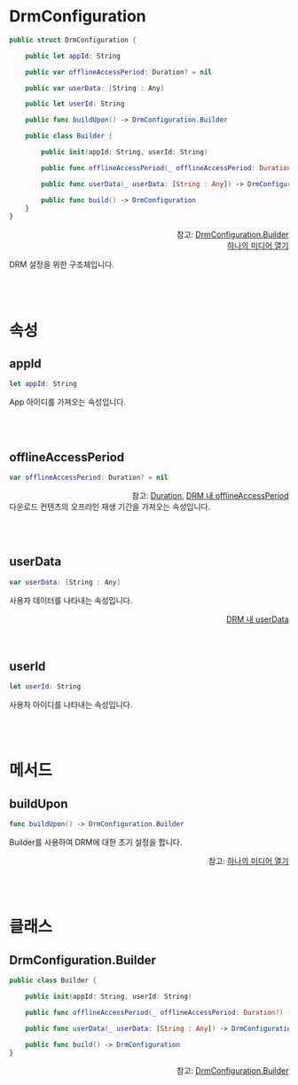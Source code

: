 # DrmConfiguration

```swift
public struct DrmConfiguration {

    public let appId: String

    public var offlineAccessPeriod: Duration? = nil

    public var userData: [String : Any]

    public let userId: String

    public func buildUpon() -> DrmConfiguration.Builder

    public class Builder {

        public init(appId: String, userId: String)

        public func offlineAccessPeriod(_ offlineAccessPeriod: Duration?) -> DrmConfiguration.Builder

        public func userData(_ userData: [String : Any]) -> DrmConfiguration.Builder

        public func build() -> DrmConfiguration
    }
}
```

<div align="right">
참고: <a href="../../class/drm-configuration-builder/home.md">DrmConfiguration.Builder</a><br>
<a href="../../how-to-use/home.md#하나의-미디어-열기">하나의 미디어 열기</a>
</div>

DRM 설정을 위한 구조체입니다.

<br><br>
# 속성

## appId
```swift
let appId: String
```

App 아이디를 가져오는 속성입니다.

<br><br>
## offlineAccessPeriod
```swift
var offlineAccessPeriod: Duration? = nil
```

<div align="right">
참고: <a href="../../struct/duration/home.md">Duration</a>, 
<a href="../../../agent/home.md#drm">DRM 내 offlineAccessPeriod</a>
</div>
다운로드 컨텐츠의 오프라인 재생 기간을 가져오는 속성입니다.

<br><br>
## userData
```swift
var userData: [String : Any]
```
사용자 데이터를 나타내는 속성입니다. 
<div align="right">
<a href="../../../agent/home.md#drm">DRM 내 userData</a>
</div

<br><br>
## userId
```swift
let userId: String
```
사용자 아이디를 나타내는 속성입니다.

<br><br>
# 메서드

## buildUpon
```swift
func buildUpon() -> DrmConfiguration.Builder
```
Builder를 사용하여 DRM에 대한 초기 설정을 합니다.

<div align="right">
참고: <a href="../../how-to-use/home.md#하나의-미디어-열기">하나의 미디어 열기</a>
</div>

<br><br>
# 클래스

## DrmConfiguration.Builder

```swift
public class Builder {

    public init(appId: String, userId: String)

    public func offlineAccessPeriod(_ offlineAccessPeriod: Duration?) -> DrmConfiguration.Builder

    public func userData(_ userData: [String : Any]) -> DrmConfiguration.Builder

    public func build() -> DrmConfiguration
}
```
<div align="right">
참고: <a href="../../class/drm-configuration-builder/home.md">DrmConfiguration.Builder</a>
</div>
